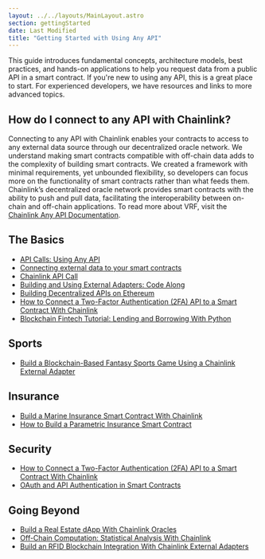 ```yaml
---
layout: ../../layouts/MainLayout.astro
section: gettingStarted
date: Last Modified
title: "Getting Started with Using Any API"
---
```


This guide introduces fundamental concepts, architecture models, best practices, and hands-on applications to help you request data from a public API in a smart contract. If you're new to using any API, this is a great place to start. For experienced developers, we have resources and links to more advanced topics.

## How do I connect to any API with Chainlink?

Connecting to any API with Chainlink enables your contracts to access to any external data source through our decentralized oracle network. We understand making smart contracts compatible with off-chain data adds to the complexity of building smart contracts. We created a framework with minimal requirements, yet unbounded flexibility, so developers can focus more on the functionality of smart contracts rather than what feeds them. Chainlink’s decentralized oracle network provides smart contracts with the ability to push and pull data, facilitating the interoperability between on-chain and off-chain applications. To read more about VRF, visit the [Chainlink Any API Documentation](/pages/any-api/introduction/).

## The Basics

- [API Calls: Using Any API](../advanced-tutorial/)
- [Connecting external data to your smart contracts](https://www.youtube.com/watch?v=WGkpEBKytcI)
- [Chainlink API Call](https://www.youtube.com/watch?v=ay4rXZhAefs)
- [Building and Using External Adapters: Code Along](https://www.youtube.com/watch?v=fICFYsN4E74)
- [Building Decentralized APIs on Ethereum](https://www.youtube.com/watch?v=Y-4Rf6OX3YM)
- [How to Connect a Two-Factor Authentication (2FA) API to a Smart Contract With Chainlink](https://blog.chain.link/2fa-authentication-smart-contracts/)
- [Blockchain Fintech Tutorial: Lending and Borrowing With Python](https://blog.chain.link/blockchain-fintech-defi-tutorial-lending-borrowing-python/)

## Sports

- [Build a Blockchain-Based Fantasy Sports Game Using a Chainlink External Adapter](https://blog.chain.link/blockchain-based-fantasy-sports-game/)

## Insurance

- [Build a Marine Insurance Smart Contract With Chainlink](https://blog.chain.link/build-a-marine-insurance-smart-contract-with-chainlink/)
- [How to Build a Parametric Insurance Smart Contract](https://blog.chain.link/parametric-insurance-smart-contract/)

## Security

- [How to Connect a Two-Factor Authentication (2FA) API to a Smart Contract With Chainlink](https://blog.chain.link/2fa-authentication-smart-contracts/)
- [OAuth and API Authentication in Smart Contracts](https://blog.chain.link/oauth-and-api-authentication-in-smart-contracts-2/)

## Going Beyond

- [Build a Real Estate dApp With Chainlink Oracles](https://blog.chain.link/build-a-real-estate-dapp-with-chainlink-oracles/)
- [Off-Chain Computation: Statistical Analysis With Chainlink](https://blog.chain.link/off-chain-computation-statistical-analysis-with-chainlink/)
- [Build an RFID Blockchain Integration With Chainlink External Adapters](https://blog.chain.link/rfid-blockchain-integration-with-chainlink-external-adapters/)
